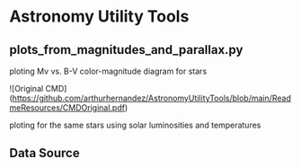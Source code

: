 # Astronomy Utility Tools

## plots_from_magnitudes_and_parallax.py

ploting Mv vs. B-V color-magnitude diagram for stars

![Original CMD] (https://github.com/arthurhernandez/AstronomyUtilityTools/blob/main/ReadmeResources/CMDOriginal.pdf)

ploting for the same stars using solar luminosities and temperatures


## Data Source

